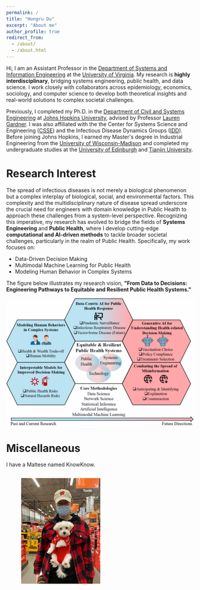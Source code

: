 ```yaml
---
permalink: /
title: "Hongru Du"
excerpt: "About me"
author_profile: true
redirect_from: 
  - /about/
  - /about.html
---
```


Hi, I am an Assistant Professor in the [Department of Systems and Information Engineering](https://engineering.virginia.edu/sie) at the [University of Virginia](https://www.virginia.edu/). My research is **highly interdisciplinary**, bridging systems engineering, public health, and data science. I work closely with collaborators across epidemiology, economics, sociology, and computer science to develop both theoretical insights and real-world solutions to complex societal challenges.


Previously, I completed my Ph.D. in the [Department of Civil and Systems Engineering](https://engineering.jhu.edu/case/) at [Johns Hopkins University](https://www.jhu.edu/), advised by Professor [Lauren Gardner](https://engineering.jhu.edu/faculty/lauren-gardner/). I was also affiliated with the the Center for Systems Science and Engineering ([CSSE](https://systems.jhu.edu/)) and the Infectious Disease Dynamics Groups ([IDD](https://www.iddynamics.jhsph.edu/)). Before joining Johns Hopkins, I earned my Master's degree in Industrial Engineering from the [University of Wisconsin-Madison](https://www.wisc.edu/) and completed my undergraduate studies at the [University of Edinburgh](https://www.ed.ac.uk/) and [Tianjin University](https://www.tju.edu.cn/english/index.htm). 

Research Interest
======
The spread of infectious diseases is not merely a biological phenomenon but a complex interplay of biological, social, and environmental factors. This complexity and the multidisciplinary nature of disease spread underscore the crucial need for engineers with domain knowledge in Public Health to approach these challenges from a system-level perspective. Recognizing this imperative, my research has evolved to bridge the fields of **Systems Engineering** and **Public Health**, where I develop cutting-edge **computational and AI-driven methods** to tackle broader societal challenges, particularly in the realm of Public Health. Specifically, my work focuses on: 
<ul>
  <li>Data-Driven Decision Making</li>
  <li>Multimodal Machine Learning for Public Health</li>
  <li>Modeling Human Behavior in Complex Systems</li>
</ul>

The figure below illustrates my research vision, **"From Data to Decisions: Engineering Pathways to Equitable and Resilient Public Health Systems."**

![Profile Picture](images/vision.png)

Miscellaneous
======
I have a Maltese named KnowKnow.
<figure style="float: left;">
    <img src='/images/knowknow.jpg' style='width:50%;'>
</figure>